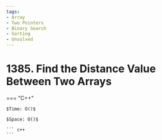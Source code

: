 ```yaml
---
tags:
- Array
- Two Pointers
- Binary Search
- Sorting
- Unsolved
---
```



# 1385. Find the Distance Value Between Two Arrays

=== "C++"

    $Time: O()$

    $Space: O()$

    ``` c++
    ```